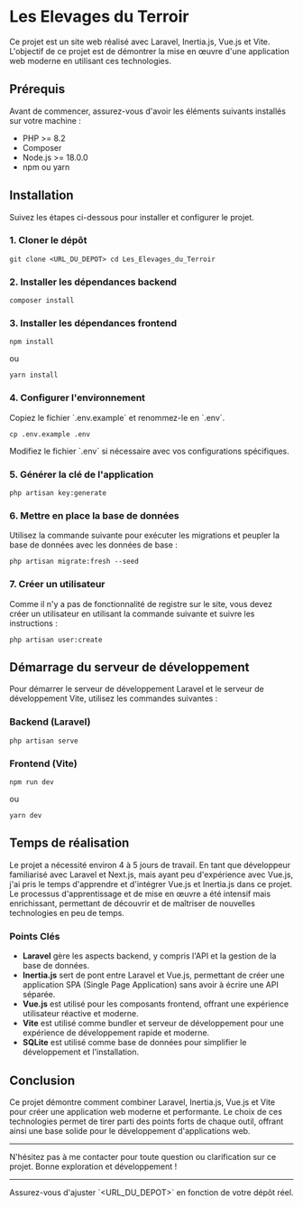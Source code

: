 # Les Elevages du Terroir

Ce projet est un site web réalisé avec Laravel, Inertia.js, Vue.js et Vite. L'objectif de ce projet est de démontrer la mise en œuvre d'une application web moderne en utilisant ces technologies.

## Prérequis

Avant de commencer, assurez-vous d'avoir les éléments suivants installés sur votre machine :

-   PHP >= 8.2
-   Composer
-   Node.js >= 18.0.0
-   npm ou yarn

## Installation

Suivez les étapes ci-dessous pour installer et configurer le projet.

### 1. Cloner le dépôt

`git clone <URL_DU_DEPOT>
cd Les_Elevages_du_Terroir`

### 2. Installer les dépendances backend

`composer install`

### 3. Installer les dépendances frontend

`npm install`

ou

`yarn install`

### 4. Configurer l'environnement

Copiez le fichier \`.env.example\` et renommez-le en \`.env\`.

`cp .env.example .env`

Modifiez le fichier \`.env\` si nécessaire avec vos configurations spécifiques.

### 5. Générer la clé de l'application

`php artisan key:generate`

### 6. Mettre en place la base de données

Utilisez la commande suivante pour exécuter les migrations et peupler la base de données avec les données de base :

`php artisan migrate:fresh --seed`

### 7. Créer un utilisateur

Comme il n'y a pas de fonctionnalité de registre sur le site, vous devez créer un utilisateur en utilisant la commande suivante et suivre les instructions :

`php artisan user:create`

## Démarrage du serveur de développement

Pour démarrer le serveur de développement Laravel et le serveur de développement Vite, utilisez les commandes suivantes :

### Backend (Laravel)

`php artisan serve`

### Frontend (Vite)

`npm run dev`

ou

`yarn dev`

## Temps de réalisation

Le projet a nécessité environ 4 à 5 jours de travail. En tant que développeur familiarisé avec Laravel et Next.js, mais ayant peu d'expérience avec Vue.js, j'ai pris le temps d'apprendre et d'intégrer Vue.js et Inertia.js dans ce projet. Le processus d'apprentissage et de mise en œuvre a été intensif mais enrichissant, permettant de découvrir et de maîtriser de nouvelles technologies en peu de temps.

### Points Clés

-   **Laravel** gère les aspects backend, y compris l'API et la gestion de la base de données.
-   **Inertia.js** sert de pont entre Laravel et Vue.js, permettant de créer une application SPA (Single Page Application) sans avoir à écrire une API séparée.
-   **Vue.js** est utilisé pour les composants frontend, offrant une expérience utilisateur réactive et moderne.
-   **Vite** est utilisé comme bundler et serveur de développement pour une expérience de développement rapide et moderne.
-   **SQLite** est utilisé comme base de données pour simplifier le développement et l'installation.

## Conclusion

Ce projet démontre comment combiner Laravel, Inertia.js, Vue.js et Vite pour créer une application web moderne et performante. Le choix de ces technologies permet de tirer parti des points forts de chaque outil, offrant ainsi une base solide pour le développement d'applications web.

---

N'hésitez pas à me contacter pour toute question ou clarification sur ce projet. Bonne exploration et développement !

---

Assurez-vous d'ajuster \`<URL_DU_DEPOT>\` en fonction de votre dépôt réel.
